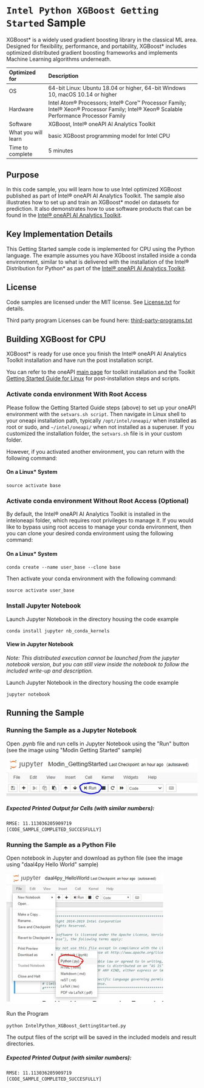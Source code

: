 # `Intel Python XGBoost Getting Started` Sample
XGBoost* is a widely used gradient boosting library in the classical ML area. Designed for flexibility, performance, and portability, XGBoost* includes optimized distributed gradient boosting frameworks and implements Machine Learning algorithms underneath.

| Optimized for                     | Description
| :---                              | :---
| OS                                | 64-bit Linux: Ubuntu 18.04 or higher, 64-bit Windows 10, macOS 10.14 or higher
| Hardware                          | Intel Atom® Processors; Intel® Core™ Processor Family; Intel® Xeon® Processor Family; Intel® Xeon® Scalable Performance Processor Family
| Software                          | XGBoost, Intel® oneAPI AI Analytics Toolkit
| What you will learn               | basic XGBoost programming model for Intel CPU
| Time to complete                  | 5 minutes

## Purpose
In this code sample, you will learn how to use Intel optimized XGBoost published as part of Intel® oneAPI AI Analytics Toolkit. The sample also illustrates how to set up and train an XGBoost* model on datasets for prediction. 
It also demonstrates how to use software products that can be found in the [Intel® oneAPI AI Analytics Toolkit](https://software.intel.com/content/www/us/en/develop/tools/oneapi/ai-analytics-toolkit.html). 
  
## Key Implementation Details 
This Getting Started sample code is implemented for CPU using the Python language. The example assumes you have XGboost installed inside a conda environment, similar to what is delivered with the installation of the Intel® Distribution for Python* as part of the [Intel® oneAPI AI Analytics Toolkit](https://software.intel.com/en-us/oneapi/ai-kit). 

## License  
Code samples are licensed under the MIT license. See
[License.txt](https://github.com/oneapi-src/oneAPI-samples/blob/master/License.txt) for details.

Third party program Licenses can be found here: [third-party-programs.txt](https://github.com/oneapi-src/oneAPI-samples/blob/master/third-party-programs.txt)

## Building XGBoost for CPU

XGBoost* is ready for use once you finish the Intel® oneAPI AI Analytics Toolkit installation and have run the post installation script.

You can refer to the oneAPI [main page](https://software.intel.com/en-us/oneapi) for toolkit installation and the Toolkit [Getting Started Guide for Linux](https://software.intel.com/en-us/get-started-with-intel-oneapi-linux-get-started-with-the-intel-ai-analytics-toolkit) for post-installation steps and scripts.

### Activate conda environment With Root Access

Please follow the Getting Started Guide steps (above) to set up your oneAPI environment with the `setvars.sh script`. Then navigate in Linux shell to your oneapi installation path, typically `/opt/intel/oneapi/` when installed as root or sudo, and `~/intel/oneapi/` when not installed as a superuser. If you customized the installation folder, the `setvars.sh` file is in your custom folder. 

However, if you activated another environment, you can return with the following command:

#### On a Linux* System
```
source activate base
```

### Activate conda environment Without Root Access (Optional)

By default, the Intel® oneAPI AI Analytics Toolkit is installed in the inteloneapi folder, which requires root privileges to manage it. If you would like to bypass using root access to manage your conda environment, then you can clone your desired conda environment using the following command:

#### On a Linux* System
```
conda create --name user_base --clone base
```

Then activate your conda environment with the following command:

```
source activate user_base
```

### Install Jupyter Notebook

Launch Jupyter Notebook in the directory housing the code example

```
conda install jupyter nb_conda_kernels
```

#### View in Jupyter Notebook

_Note: This distributed execution cannot be launched from the jupyter notebook version, but you can still view inside the notebook to follow the included write-up and description._

Launch Jupyter Notebook in the directory housing the code example

```
jupyter notebook
```
## Running the Sample

### Running the Sample as a Jupyter Notebook

Open .pynb file and run cells in Jupyter Notebook using the "Run" button (see the image using "Modin Getting Started" sample)

![Click the Run Button in the Jupyter Notebook](Jupyter_Run.jpg "Run Button on Jupyter Notebook")

##### Expected Printed Output for Cells (with similar numbers):
```
RMSE: 11.113036205909719
[CODE_SAMPLE_COMPLETED_SUCCESFULLY]
```


### Running the Sample as a Python File

Open notebook in Jupyter and download as python file (see the image using "daal4py Hello World"  sample)

![Download as python file in the Jupyter Notebook](Jupyter_Save_Py.jpg "Download as python file in the Jupyter Notebook")

Run the Program

`python IntelPython_XGBoost_GettingStarted.py`

The output files of the script will be saved in the included models and result directories. 

##### Expected Printed Output (with similar numbers):
```
RMSE: 11.113036205909719
[CODE_SAMPLE_COMPLETED_SUCCESFULLY]
```

